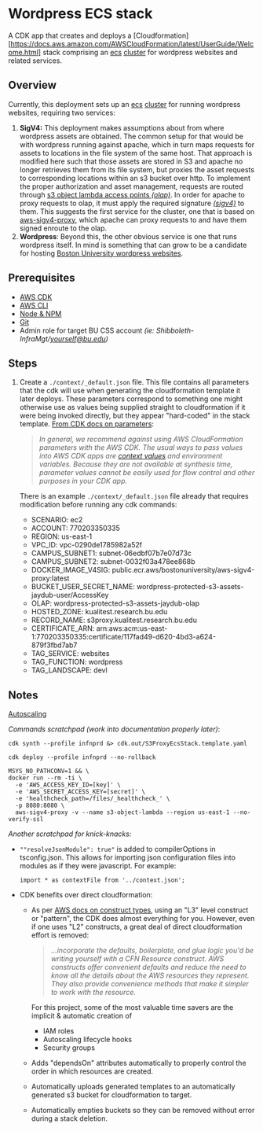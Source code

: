 # Wordpress ECS stack

A CDK app that creates and deploys a [Cloudformation][https://docs.aws.amazon.com/AWSCloudFormation/latest/UserGuide/Welcome.html] stack comprising an [ecs](https://docs.aws.amazon.com/AmazonECS/latest/developerguide/Welcome.html) [cluster](https://docs.aws.amazon.com/AmazonECS/latest/developerguide/clusters.html) for wordpress websites and related services.

## Overview

Currently, this deployment sets up an [ecs](https://docs.aws.amazon.com/AmazonECS/latest/developerguide/Welcome.html) [cluster](https://docs.aws.amazon.com/AmazonECS/latest/developerguide/clusters.html) for running wordpress websites, requiring two services:

1. **SigV4:**
   This deployment makes assumptions about from where wordpress assets are obtained. The common setup for that would be with wordpress running against apache, which in turn maps requests for assets to locations in the file system of the same host. That approach is modified here such that those assets are stored in S3 and apache no longer retrieves them from its file system, but proxies the asset requests to corresponding locations within an s3 bucket over http. To implement the proper authorization and asset management, requests are routed through [s3 object lambda access points *(olap)*](https://docs.aws.amazon.com/AmazonS3/latest/userguide/transforming-objects.html). In order for apache to proxy requests to olap, it must apply the required signature *[(sigv4)](https://docs.aws.amazon.com/AmazonS3/latest/API/sig-v4-authenticating-requests.html)* to them. This suggests the first service for the cluster, one that is based on [aws-sigv4-proxy](https://github.com/awslabs/aws-sigv4-proxy), which apache can proxy requests to and have them signed enroute to the olap.
2. **Wordpress**:
   Beyond this, the other obvious service is one that runs wordpress itself. In mind is something that can grow to be a candidate for hosting [Boston University wordpress websites](https://www.bu.edu/tech/services/cccs/websites/www/wordpress/).

## Prerequisites

- [AWS CDK](https://docs.aws.amazon.com/cdk/v2/guide/home.html)
- [AWS CLI](https://aws.amazon.com/cli/)
- [Node & NPM](https://nodejs.org/en/download)
- [Git](https://git-scm.com/book/en/v2/Getting-Started-Installing-Git)
- Admin role for target BU CSS account *(ie: Shibboleth-InfraMgt/yourself@bu.edu)*

## Steps

1. Create a `./context/_default.json` file.
   This file contains all parameters that the cdk will use when generating the cloudformation template it later deploys. These parameters correspond to something one might otherwise use as values being supplied straight to cloudformation if it were being invoked directly, but they appear "hard-coded" in the stack template. [From CDK docs on parameters](https://docs.aws.amazon.com/cdk/v2/guide/parameters.html):

   > *In general, we recommend against using AWS CloudFormation parameters with the AWS CDK. The usual ways to pass values into AWS CDK apps are [context values](https://docs.aws.amazon.com/cdk/v2/guide/context.html) and environment variables. Because they are not available at synthesis time, parameter values cannot be easily used for flow control and other purposes in your CDK app.*

   There is an example `./context/_default.json` file already that requires modification before running any cdk commands:

   - SCENARIO: ec2
   - ACCOUNT: 770203350335
   - REGION: us-east-1
   - VPC_ID: vpc-0290de1785982a52f
   - CAMPUS_SUBNET1: subnet-06edbf07b7e07d73c
   - CAMPUS_SUBNET2: subnet-0032f03a478ee868b
   - DOCKER_IMAGE_V4SIG: public.ecr.aws/bostonuniversity/aws-sigv4-proxy:latest
   - BUCKET_USER_SECRET_NAME: wordpress-protected-s3-assets-jaydub-user/AccessKey
   - OLAP: wordpress-protected-s3-assets-jaydub-olap
   - HOSTED_ZONE: kualitest.research.bu.edu
   - RECORD_NAME: s3proxy.kualitest.research.bu.edu
   - CERTIFICATE_ARN: arn:aws:acm:us-east-1:770203350335:certificate/117fad49-d620-4bd3-a624-879f3fbd7ab7
   - TAG_SERVICE: websites
   - TAG_FUNCTION: wordpress
   - TAG_LANDSCAPE: devl

## Notes

[Autoscaling](./README-autoscaling.md)

*Commands scratchpad (work into documentation properly later)*:

```
cdk synth --profile infnprd &> cdk.out/S3ProxyEcsStack.template.yaml

cdk deploy --profile infnprd --no-rollback

MSYS_NO_PATHCONV=1 && \
docker run --rm -ti \
  -e 'AWS_ACCESS_KEY_ID=[key]' \
  -e 'AWS_SECRET_ACCESS_KEY=[secret]' \
  -e 'healthcheck_path=/files/_healthcheck_' \
  -p 8080:8080 \
  aws-sigv4-proxy -v --name s3-object-lambda --region us-east-1 --no-verify-ssl
```

*Another scratchpad for knick-knacks:*

- `""resolveJsonModule": true"` is added to compilerOptions in tsconfig.json.
  This allows for importing json configuration files into modules as if they were javascript.
  For example:

  ```
  import * as contextFile from '../context.json';
  ```

- CDK benefits over direct cloudformation:

  - As per [AWS docs on construct types](https://docs.aws.amazon.com/cdk/v2/guide/constructs.html#constructs_lib), using an "L3" level construct or "pattern", the CDK does almost everything for you.
    However, even if one uses "L2" constructs, a great deal of direct cloudformation effort is removed: 

    > *...incorporate the defaults, boilerplate, and glue logic you'd be writing yourself with a CFN Resource construct. AWS constructs offer convenient defaults and reduce the need to know all the details about the AWS resources they represent. They also provide convenience methods that make it simpler to work with the resource.*

    For this project, some of the most valuable time savers are the implicit & automatic creation of

    - IAM roles
    - Autoscaling lifecycle hooks
    - Security groups

  - Adds "dependsOn" attributes automatically to properly control the order in which resources are created.

  - Automatically uploads generated templates to an automatically generated s3 bucket for cloudformation to target.

  - Automatically empties buckets so they can be removed without error during a stack deletion.

